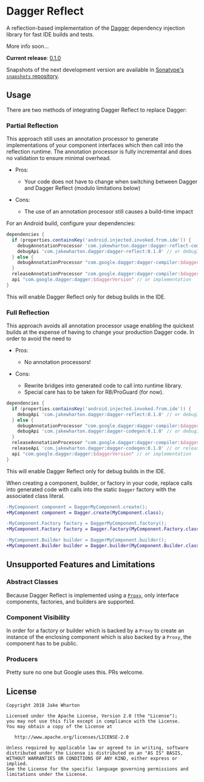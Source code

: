 Dagger Reflect
==============

A reflection-based implementation of the [Dagger][dagger] dependency injection library for fast
IDE builds and tests.

More info soon...


**Current release**: [0.1.0](CHANGELOG.md)

Snapshots of the next development version are available in [Sonatype's `snapshots` repository][snap].


Usage
-----

There are two methods of integrating Dagger Reflect to replace Dagger:

### Partial Reflection

This approach still uses an annotation processor to generate implementations of your component
interfaces which then call into the reflection runtime. The annotation processor is fully
incremental and does no validation to ensure minimal overhead.

  * Pros:
    * Your code does not have to change when switching between Dagger and Dagger Reflect
      (modulo limitations below)

  * Cons:
    * The use of an annotation processor still causes a build-time impact

For an Android build, configure your dependencies:

```groovy
dependencies {
  if (properties.containsKey('android.injected.invoked.from.ide')) {
    debugAnnotationProcessor 'com.jakewharton.dagger:dagger-reflect-compiler:0.1.0'
    debugApi 'com.jakewharton.dagger:dagger-reflect:0.1.0' // or debugImplementation  
  } else {
    debugAnnotationProcessor "com.google.dagger:dagger-compiler:$daggerVersion"
  }
  releaseAnnotationProcessor "com.google.dagger:dagger-compiler:$daggerVersion"
  api "com.google.dagger:dagger:$daggerVersion" // or implementation
}
```

This will enable Dagger Reflect only for debug builds in the IDE.


### Full Reflection

This approach avoids all annotation processor usage enabling the quickest builds at the expense of
having to change your production Dagger code. In order to avoid the need to 

  * Pros:
    * No annotation processors!

  * Cons:
    * Rewrite bridges into generated code to call into runtime library.
    * Special care has to be taken for R8/ProGuard (for now).

```groovy
dependencies {
  if (properties.containsKey('android.injected.invoked.from.ide')) {
    debugApi 'com.jakewharton.dagger:dagger-reflect:0.1.0' // or debugImplementation  
  } else {
    debugAnnotationProcessor "com.google.dagger:dagger-compiler:$daggerVersion"
    debugApi 'com.jakewharton.dagger:dagger-codegen:0.1.0' // or debugImplementation
  }
  releaseAnnotationProcessor "com.google.dagger:dagger-compiler:$daggerVersion"
  releaseApi 'com.jakewharton.dagger:dagger-codegen:0.1.0' // or releaseImplementation
  api "com.google.dagger:dagger:$daggerVersion" // or implementation
}
```

This will enable Dagger Reflect only for debug builds in the IDE.

When creating a component, builder, or factory in your code, replace calls into generated code with
calls into the static `Dagger` factory with the associated class literal.

```diff
-MyComponent component = DaggerMyComponent.create();
+MyComponent component = Dagger.create(MyComponent.class);
```
```diff
-MyComponent.Factory factory = DaggerMyComponent.factory();
+MyComponent.Factory factory = Dagger.factory(MyComponent.Factory.class);
```
```diff
-MyComponent.Builder builder = DaggerMyComponent.builder();
+MyComponent.Builder builder = Dagger.builder(MyComponent.Builder.class);
```


Unsupported Features and Limitations
------------------------------------

### Abstract Classes

Because Dagger Reflect is implemented using a [`Proxy`][proxy], only interface components,
factories, and builders are supported.

### Component Visibility

In order for a factory or builder which is backed by a `Proxy` to create an instance of the
enclosing component which is also backed by a `Proxy`, the component has to be public.

### Producers

Pretty sure no one but Google uses this. PRs welcome.



License
-------

    Copyright 2018 Jake Wharton

    Licensed under the Apache License, Version 2.0 (the "License");
    you may not use this file except in compliance with the License.
    You may obtain a copy of the License at

       http://www.apache.org/licenses/LICENSE-2.0

    Unless required by applicable law or agreed to in writing, software
    distributed under the License is distributed on an "AS IS" BASIS,
    WITHOUT WARRANTIES OR CONDITIONS OF ANY KIND, either express or implied.
    See the License for the specific language governing permissions and
    limitations under the License.



 [dagger]: https://github.com/google/dagger/
 [snap]: https://oss.sonatype.org/content/repositories/snapshots/
 [proxy]: https://docs.oracle.com/en/java/javase/11/docs/api/java.base/java/lang/reflect/Proxy.html
